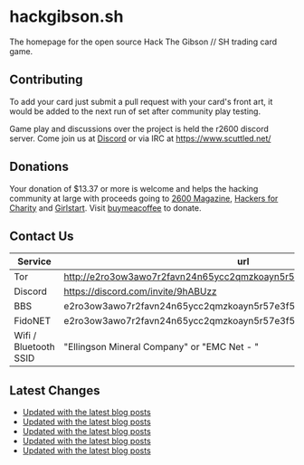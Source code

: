 # hackgibson.sh
The homepage for the open source Hack The Gibson // SH trading card game.


## Contributing

To add your card just submit a pull request with your card's front art, it would be added to the next run of set after community play testing.

Game play and discussions over the project is held the r2600 discord server. Come join us at [Discord](https://discord.com/invite/9hABUzz) or via IRC at https://www.scuttled.net/


## Donations

Your donation of $13.37 or more is welcome and helps the hacking community at large with proceeds going to [2600 Magazine](https://2600.com/), [Hackers for Charity](https://hackersforcharity.org) and [Girlstart](https://girlstart.org).  Visit [buymeacoffee](https://www.buymeacoffee.com/hackgibson.sh) to donate.


## Contact Us

Service | url
-|-
Tor | http://e2ro3ow3awo7r2favn24n65ycc2qmzkoayn5r57e3f56nvjwdcgg32ad.onion
Discord | https://discord.com/invite/9hABUzz
BBS | e2ro3ow3awo7r2favn24n65ycc2qmzkoayn5r57e3f56nvjwdcgg32ad.onion:23
FidoNET | e2ro3ow3awo7r2favn24n65ycc2qmzkoayn5r57e3f56nvjwdcgg32ad.onion:24554
Wifi / Bluetooth SSID | "Ellingson Mineral Company" or "EMC Net - <fidonet address>"

## Latest Changes
<!-- BLOG-POST-LIST:START -->
- [Updated with the latest blog posts](https://github.com/DFW2600/hackgibson.sh/commit/23b1f74c9af2b40711a40302c0c93f03a818a512)
- [Updated with the latest blog posts](https://github.com/DFW2600/hackgibson.sh/commit/e97f8c738d9a7493a73278c3a95b8d432778030d)
- [Updated with the latest blog posts](https://github.com/DFW2600/hackgibson.sh/commit/6f1cd97799cfecf996482048632d3bf7d2c0a252)
- [Updated with the latest blog posts](https://github.com/DFW2600/hackgibson.sh/commit/40db304301c63740238cf1d5c0d62bf727d52870)
- [Updated with the latest blog posts](https://github.com/DFW2600/hackgibson.sh/commit/dbaf0fefff88192656f777c21899007c9d8bc944)
<!-- BLOG-POST-LIST:END -->
